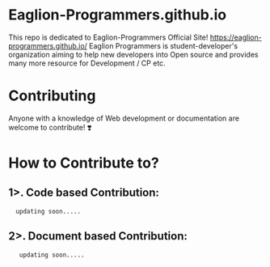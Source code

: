 # Eaglion-Programmers.github.io

This repo is dedicated to Eaglion-Programmers Official Site! https://eaglion-programmers.github.io/
Eaglion Programmers is student-developer's organization aiming to help new developers into Open source and provides many more resource for Development / CP  etc.

# Contributing
Anyone with a knowledge of Web development or documentation are welcome to contribute! ❣️

# How to Contribute to?
  ## 1>. Code based Contribution:
      updating soon.....
  ## 2>. Document based Contribution:
       updating soon.....
       
       
